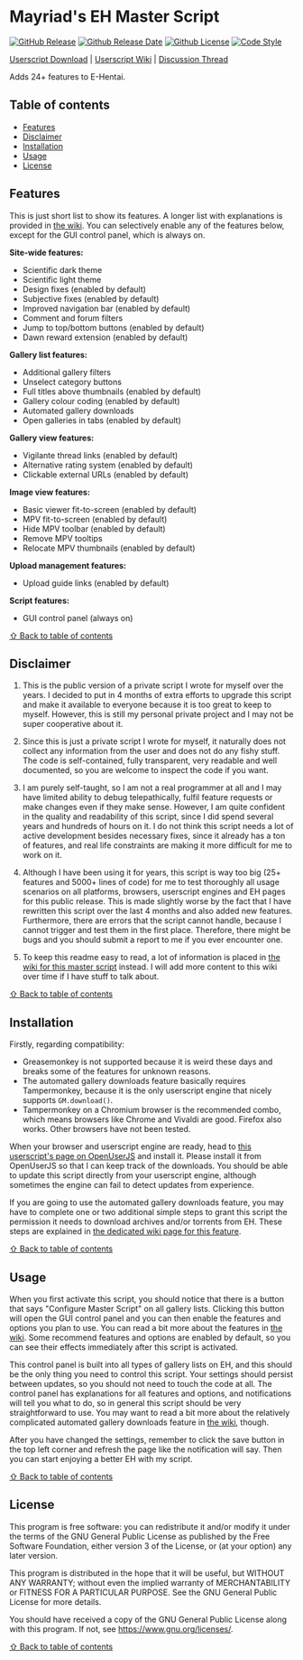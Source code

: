 # Mayriad's EH Master Script

[![GitHub Release](https://img.shields.io/github/release/Mayriad/Mayriads-EH-Master-Script)](https://github.com/Mayriad/Mayriads-EH-Master-Script/releases) [![Github Release Date](https://img.shields.io/github/release-date/Mayriad/Mayriads-EH-Master-Script)](https://github.com/Mayriad/Mayriads-EH-Master-Script/releases) [![Github License](https://img.shields.io/github/license/Mayriad/Mayriads-EH-Master-Script)](https://github.com/Mayriad/Mayriads-EH-Master-Script/blob/master/LICENSE) [![Code Style](https://img.shields.io/badge/code_style-standard-brightgreen)](https://standardjs.com/)

[Userscript Download](https://openuserjs.org/scripts/Mayriad/Mayriads_EH_Master_Script) | [Userscript Wiki](https://github.com/Mayriad/Mayriads-EH-Master-Script/wiki) | [Discussion Thread](https://forums.e-hentai.org/index.php?showtopic=233955)

Adds 24+ features to E-Hentai.

## Table of contents

- [Features](#features)
- [Disclaimer](#disclaimer)
- [Installation](#installation)
- [Usage](#usage)
- [License](#license)

## Features

This is just short list to show its features. A longer list with explanations is provided in [the wiki](https://github.com/Mayriad/Mayriads-EH-Master-Script/wiki/Feature-descriptions). You can selectively enable any of the features below, except for the GUI control panel, which is always on.

**Site-wide features:**

- Scientific dark theme
- Scientific light theme
- Design fixes (enabled by default)
- Subjective fixes (enabled by default)
- Improved navigation bar (enabled by default)
- Comment and forum filters
- Jump to top/bottom buttons (enabled by default)
- Dawn reward extension (enabled by default)

**Gallery list features:**

- Additional gallery filters
- Unselect category buttons
- Full titles above thumbnails (enabled by default)
- Gallery colour coding (enabled by default)
- Automated gallery downloads
- Open galleries in tabs (enabled by default)

**Gallery view features:**

- Vigilante thread links (enabled by default)
- Alternative rating system (enabled by default)
- Clickable external URLs (enabled by default)

**Image view features:**

- Basic viewer fit-to-screen (enabled by default)
- MPV fit-to-screen (enabled by default)
- Hide MPV toolbar (enabled by default)
- Remove MPV tooltips
- Relocate MPV thumbnails (enabled by default)

**Upload management features:**

- Upload guide links (enabled by default)

**Script features:**

- GUI control panel (always on)

[⇧ Back to table of contents](#table-of-contents)

## Disclaimer

1) This is the public version of a private script I wrote for myself over the years. I decided to put in 4 months of extra efforts to upgrade this script and make it available to everyone because it is too great to keep to myself. However, this is still my personal private project and I may not be super cooperative about it.

2) Since this is just a private script I wrote for myself, it naturally does not collect any information from the user and does not do any fishy stuff. The code is self-contained, fully transparent, very readable and well documented, so you are welcome to inspect the code if you want.

3) I am purely self-taught, so I am not a real programmer at all and I may have limited ability to debug telepathically, fulfil feature requests or make changes even if they make sense. However, I am quite confident in the quality and readability of this script, since I did spend several years and hundreds of hours on it. I do not think this script needs a lot of active development besides necessary fixes, since it already has a ton of features, and real life constraints are making it more difficult for me to work on it.

4) Although I have been using it for years, this script is way too big (25+ features and 5000+ lines of code) for me to test thoroughly all usage scenarios on all platforms, browsers, userscript engines and EH pages for this public release. This is made slightly worse by the fact that I have rewritten this script over the last 4 months and also added new features. Furthermore, there are errors that the script cannot handle, because I cannot trigger and test them in the first place. Therefore, there might be bugs and you should submit a report to me if you ever encounter one.

5) To keep this readme easy to read, a lot of information is placed in [the wiki for this master script](https://github.com/Mayriad/Mayriads-EH-Master-Script/wiki) instead. I will add more content to this wiki over time if I have stuff to talk about.

[⇧ Back to table of contents](#table-of-contents)

## Installation

Firstly, regarding compatibility:

- Greasemonkey is not supported because it is weird these days and breaks some of the features for unknown reasons.
- The automated gallery downloads feature basically requires Tampermonkey, because it is the only userscript engine that nicely supports `GM.download()`.
- Tampermonkey on a Chromium browser is the recommended combo, which means browsers like Chrome and Vivaldi are good. Firefox also works. Other browsers have not been tested.

When your browser and userscript engine are ready, head to [this userscript's page on OpenUserJS](https://openuserjs.org/scripts/Mayriad/Mayriads_EH_Master_Script) and install it. Please install it from OpenUserJS so that I can keep track of the downloads. You should be able to update this script directly from your userscript engine, although sometimes the engine can fail to detect updates from experience.

If you are going to use the automated gallery downloads feature, you may have to complete one or two additional simple steps to grant this script the permission it needs to download archives and/or torrents from EH. These steps are explained in [the dedicated wiki page for this feature](https://github.com/Mayriad/Mayriads-EH-Master-Script/wiki/Automated-gallery-downloads).

[⇧ Back to table of contents](#table-of-contents)

## Usage

When you first activate this script, you should notice that there is a button that says "Configure Master Script" on all gallery lists. Clicking this button will open the GUI control panel and you can then enable the features and options you plan to use. You can read a bit more about the features in [the wiki](https://github.com/Mayriad/Mayriads-EH-Master-Script/wiki/Feature-descriptions). Some recommend features and options are enabled by default, so you can see their effects immediately after this script is activated.

This control panel is built into all types of gallery lists on EH, and this should be the only thing you need to control this script. Your settings should persist between updates, so you should not need to touch the code at all. The control panel has explanations for all features and options, and notifications will tell you what to do, so in general this script should be very straightforward to use. You may want to read a bit more about the relatively complicated automated gallery downloads feature in [the wiki](https://github.com/Mayriad/Mayriads-EH-Master-Script/wiki/Automated-gallery-downloads), though.

After you have changed the settings, remember to click the save button in the top left corner and refresh the page like the notification will say. Then you can start enjoying a better EH with my script.

[⇧ Back to table of contents](#table-of-contents)

## License

This program is free software: you can redistribute it and/or modify it under the terms of the GNU General Public License as published by the Free Software Foundation, either version 3 of the License, or (at your option) any later version.

This program is distributed in the hope that it will be useful, but WITHOUT ANY WARRANTY; without even the implied warranty of MERCHANTABILITY or FITNESS FOR A PARTICULAR PURPOSE. See the GNU General Public License for more details.

You should have received a copy of the GNU General Public License along with this program. If not, see <https://www.gnu.org/licenses/>.

[⇧ Back to table of contents](#table-of-contents)
